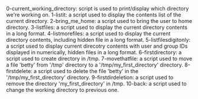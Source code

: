 0-current_working_directory: script is used to print/display which directory we're working on.
1-listit: a script used to display the contents list of the current directory.
2-bring_me_home: a script used to bring the user to home directory.
3-listfiles: a script used to display the current directory contents in a long format.
4-listmorefiles: a script used to display the current directory contents, including hidden file in a long format.
5-listfilesdigitonly: a script used to display current direcotry contents with user and group IDs displayed in numerically, hidden files in a long format.
6-firstdirectory: a script used to create directory in /tmp.
7-movethatfile: a script used to move a file 'betty' from '/tmp' directory to a '/tmp/my_first_directory' directory.
8-firstdelete: a script used to delete the file 'betty' in the '/tmp/my_first_directory' directory.
9-firstdirdeletion: a script used to remove the directory 'my_first_directory' in /tmp.
10-back: a script used to change the working directory to previous one.
